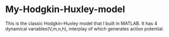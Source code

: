 # My-Hodgkin-Huxley-model
This is the classic Hodgkin-Huxley model that I built in MATLAB. 
It has 4 dynamical variables(V,m,n,h), interplay of which generates action potential. 
